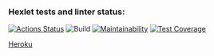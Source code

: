 ### Hexlet tests and linter status:
[![Actions Status](https://github.com/ramzesnic/java-project-lvl4/workflows/hexlet-check/badge.svg)](https://github.com/ramzesnic/java-project-lvl4/actions)
![Build](https://github.com/ramzesnic/java-project-lvl4/actions/workflows/build.yml/badge.svg)
[![Maintainability](https://api.codeclimate.com/v1/badges/04082be6edc2febdfa40/maintainability)](https://codeclimate.com/github/ramzesnic/java-project-lvl4/maintainability)
[![Test Coverage](https://api.codeclimate.com/v1/badges/04082be6edc2febdfa40/test_coverage)](https://codeclimate.com/github/ramzesnic/java-project-lvl4/test_coverage)


[Heroku](https://safe-badlands-54690.herokuapp.com/)
